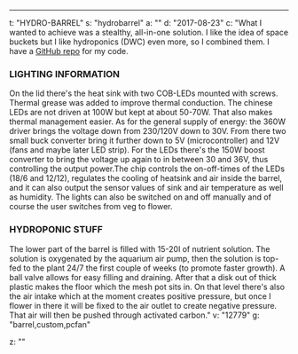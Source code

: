 ---
t: "HYDRO-BARREL"
s: "hydrobarrel"
a: ""
d: "2017-08-23"
c: "What I wanted to achieve was a stealthy, all-in-one solution. I like the idea of space buckets but I like hydroponics (DWC) even more, so I combined them. I have a <a href='https://github.com/linkcharger/barrel-control'>GitHub repo</a> for my code.<h3>LIGHTING INFORMATION</h3>On the lid there's the heat sink with two COB-LEDs mounted with screws. Thermal grease was added to improve thermal conduction. The chinese LEDs are not driven at 100W but kept at about 50-70W. That also makes thermal management easier. As for the general supply of energy: the 360W driver brings the voltage down from 230/120V down to 30V. From there two small buck converter bring it further down to 5V (microcontroller) and 12V (fans and maybe later LED strip). For the LEDs there's the 150W boost converter to bring the voltage up again to in between 30 and 36V, thus controlling the output power.The chip controls the on-off-times of the LEDs (18/6 and 12/12), regulates the cooling of heatsink and air inside the barrel, and it can also output the sensor values of sink and air temperature as well as humidity. The lights can also be switched on and off manually and of course the user switches from veg to flower.<h3>HYDROPONIC STUFF</h3>The lower part of the barrel is filled with 15-20l of nutrient solution. The solution is oxygenated by the aquarium air pump, then the solution is top-fed to the plant 24/7 the first couple of weeks (to promote faster growth). A ball valve allows for easy filling and draining. After that a disk out of thick plastic makes the floor which the mesh pot sits in. On that level there's also the air intake which at the moment creates positive pressure, but once I flower in there it will be fixed to the air outlet to create negative pressure. That air will then be pushed through activated carbon."
v: "12779"
g: "barrel,custom,pcfan"

z: ""
